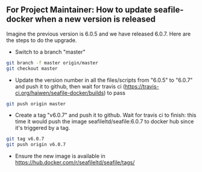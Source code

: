 ## For Project Maintainer: How to update seafile-docker when a new version is released

Imagine the previous version is 6.0.5 and we have released 6.0.7. Here are the steps to do the upgrade.

* Switch to a branch "master"
```sh
git branch -f master origin/master
git checkout master
```
* Update the version number in all the files/scripts from "6.0.5" to "6.0.7" and push it to github, then wait for travis ci (https://travis-ci.org/haiwen/seafile-docker/builds) to pass
```sh
git push origin master
```
* Create a tag "v6.0.7" and push it to github. Wait for travis ci to finish: this time it would push the image seafileltd/seafile:6.0.7 to docker hub since it's triggered by a tag.
```sh
git tag v6.0.7
git push origin v6.0.7
```
* Ensure the new image is available in https://hub.docker.com/r/seafileltd/seafile/tags/
